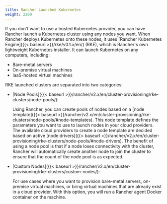 ```yaml
---
title: Rancher Launched Kubernetes
weight: 2200
---
```


If you don't want to use a hosted Kubernetes provider, you can have Rancher launch a Kubernetes cluster using any nodes you want. When Rancher deploys Kubernetes onto these nodes, it uses [Rancher Kubernetes Engine]({{< baseurl >}}/rke/v0.1.x/en/) (RKE), which is Rancher's own lightweight Kubernetes installer. It can launch Kubernetes on any computers, including:

- Bare-metal servers
- On-premise virtual machines
- IaaS-hosted virtual machines

RKE launched clusters are separated into two categories:

- [Node Pools]({{< baseurl >}}/rancher/v2.x/en/cluster-provisioning/rke-clusters/node-pools/):

    Using Rancher, you can create pools of nodes based on a [node template]({{< baseurl >}}/rancher/v2.x/en/cluster-provisioning/rke-clusters/node-pools/#node-templates). This node template defines the parameters you want to use to launch nodes in your cloud providers. The available cloud providers to create a node template are decided based on active [node drivers]({{< baseurl >}}/rancher/v2.x/en/cluster-provisioning/rke-clusters/node-pools/#node-drivers). The benefit of using a node pool is that if a node loses connectivity with the cluster, Rancher will automatically create another node to join the cluster to ensure that the count of the node pool is as expected.

- [Custom Nodes]({{< baseurl >}}/rancher/v2.x/en/cluster-provisioning/rke-clusters/custom-nodes/):

    For use cases where you want to provision bare-metal servers, on-premise virtual machines, or bring virtual machines that are already exist in a cloud provider. With this option, you will run a Rancher agent Docker container on the machine.
